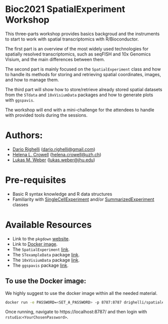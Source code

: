 # Bioc2021 SpatialExperiment Workshop

This three-parts workshop provides basics backgroud and the instruments 
to start to work with spatial transcriptomics with R/Bioconductor.

The first part is an overview of the most widely used technologies for 
spatially resolved transcriptomics, such as seqFISH and 10x Genomics Visium, 
and the main differences between them.

The second part is mainly focused on the `SpatialExperiment` class and how to handle
its methods for storing and retrieving spatial coordinates, images, and how to manage them.

The third part will show how to store/retrieve already stored spatial datasets 
from the `STdata` and `10xVisiumData` packages and how to generate plots 
with `ggspavis`.

The workshop will end with a mini-challenge for the attendees to handle with 
provided tools during the sessions.

# Authors:

- [Dario Righelli](github.com/drighelli) (dario.righelli@gmail.com)
- [Helena L. Crowell](github.com/HelenaLC) (helena.crowell@uzh.ch)
- [Lukas M. Weber](https://lmweber.org/) (lukas.weber@jhu.edu)


# Pre-requisites

- Basic R syntax knowledge and R data structures
- Familiarity with [SingleCellExperiment](https://bioconductor.org/packages/SingleCellExperiment/) and/or [SummarizedExperiment](https://bioconductor.org/packages/SummarizedExperiment/) classes 



# Available Resources

- Link to the `pkgdown` [website](https://drighelli.github.io/SpatialExperiment_Bioc2021/).
- Link to [Docker image](https://hub.docker.com/r/drighelli/spatialexperiment_bioc2021).
- The `SpatialExperiment` [link](https://bioconductor.org/packages/SpatialExperiment/). 
- The `STexampleData` package [link](https://bioconductor.org/packages/STexampleData).
- The `10xVisiumData` package [link](https://bioconductor.org/packages/10xVisiumData).
- The `ggspavis` package [link](https://github.com/lmweber/ggspavis).


## To use the Docker image:

We highly suggest to use the docker image within all the needed material.

```sh
docker run -e PASSWORD=<SET_A_PASSWORD> -p 8787:8787 drighelli/spatialexperiment_bioc2021
```

Once running, navigate to https://localhost:8787/ and then login with `rstudio`:`<YourChosenPassword>`.


